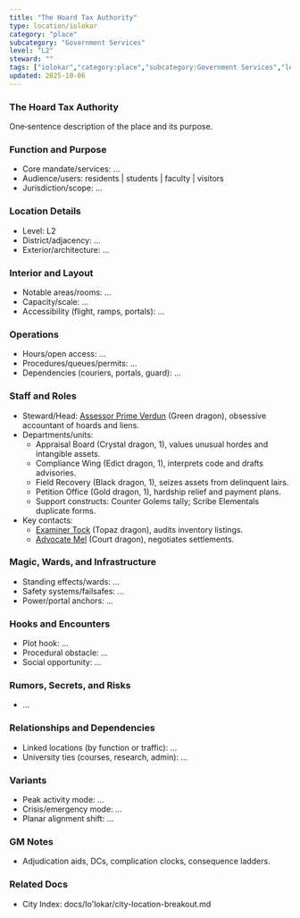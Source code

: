 ```yaml
---
title: "The Hoard Tax Authority"
type: location/iolokar
category: "place"
subcategory: "Government Services"
level: "L2"
steward: ""
tags: ["iolokar","category:place","subcategory:Government Services","level:L2"]
updated: 2025-10-06
---
```

### The Hoard Tax Authority

One‑sentence description of the place and its purpose.

### Function and Purpose

- Core mandate/services: ...
- Audience/users: residents | students | faculty | visitors
- Jurisdiction/scope: ...

### Location Details

- Level: L2
- District/adjacency: ...
- Exterior/architecture: ...

### Interior and Layout

- Notable areas/rooms: ...
- Capacity/scale: ...
- Accessibility (flight, ramps, portals): ...

### Operations

- Hours/open access: ...
- Procedures/queues/permits: ...
- Dependencies (couriers, portals, guard): ...

### Staff and Roles

- Steward/Head: [Assessor Prime Verdun](../People/assessor-prime-verdun.md) (Green dragon), obsessive accountant of hoards and liens.
- Departments/units:
  - Appraisal Board (Crystal dragon, 1), values unusual hordes and intangible assets.
  - Compliance Wing (Edict dragon, 1), interprets code and drafts advisories.
  - Field Recovery (Black dragon, 1), seizes assets from delinquent lairs.
  - Petition Office (Gold dragon, 1), hardship relief and payment plans.
  - Support constructs: Counter Golems tally; Scribe Elementals duplicate forms.
- Key contacts:
  - [Examiner Tock](../People/examiner-tock.md) (Topaz dragon), audits inventory listings.
  - [Advocate Mel](../People/advocate-mel.md) (Court dragon), negotiates settlements.

### Magic, Wards, and Infrastructure

- Standing effects/wards: ...
- Safety systems/failsafes: ...
- Power/portal anchors: ...

### Hooks and Encounters

- Plot hook: ...
- Procedural obstacle: ...
- Social opportunity: ...

### Rumors, Secrets, and Risks

- ...

### Relationships and Dependencies

- Linked locations (by function or traffic): ...
- University ties (courses, research, admin): ...

### Variants

- Peak activity mode: ...
- Crisis/emergency mode: ...
- Planar alignment shift: ...

### GM Notes

- Adjudication aids, DCs, complication clocks, consequence ladders.

### Related Docs

- City Index: docs/Io'lokar/city-location-breakout.md
